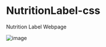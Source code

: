 # NutritionLabel-css
Nutrition Label Webpage

![image](https://github.com/VERIFIED-git/NutritionLabel-css/assets/123449884/e9c66f59-2f57-4374-89da-0e2b06266dd9)
